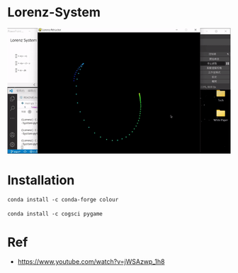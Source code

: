 # Lorenz-System
<img src='https://github.com/Ratherman/Lorenz-System/blob/main/img/Lorenz_gif.gif' width=600></img>

# Installation 
```
conda install -c conda-forge colour

conda install -c cogsci pygame
```

# Ref
* https://www.youtube.com/watch?v=jWSAzwp_1h8